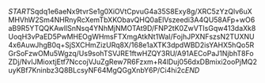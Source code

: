 $START$Sqdq1e6aeNx9tvrSe1g0XiOVtCpvuG4a35S8Exy8g/XRC5zYzQlv6uXMHVhW2Sm4NHRnyRcXemTbXKObavQHQ0aElVszeedi3A4QU58AFp+wO6aB9R5YTQQKAwIlSnNsq4YNhMjNMOTAt9D/FNP2tK0ZwVTIsGqw413daXk8UoqH3vPaED5PwMHEOgWHmsFTXmgAtkNt1WaI/FojhJPXNFszsN2TUXNU4x6AuwJhgB0q+SjSXCHmZizURq8X/168e1aXTK3dpdWBD2isYAHX5hQo5RGrSoFzwOMu5Wgzq/Us9sohTSVJRE1ftwHZQY3RU/A91AECoPaJ1NjbhT8FoZDj/NvIJMioxtjEtf7NccojVJuZgRew7R6Fzxm+R4lDuj056dxDBmixi2ooPjMQ2uyKBf7Kninbz3Q8BLcsyNF64MgQGgXnbY6P/Ci4hi2c$END$